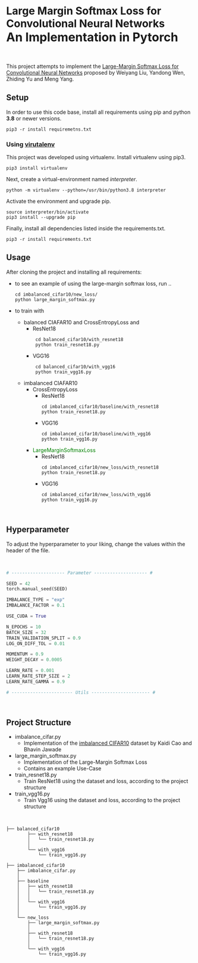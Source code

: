 # Large Margin Softmax Loss for Convolutional Neural Networks <br/>  <font size="6"> An Implementation in Pytorch </font> 

<br/>

This project attempts to implement the [Large-Margin Softmax Loss for Convolutional Neural Networks](https://arxiv.org/pdf/1612.02295.pdf)
proposed by Weiyang Liu, Yandong Wen, Zhiding Yu and Meng Yang.

## Setup

In order to use this code base, install all requirements using pip and 
python **3.8** or newer versions.


```console
pip3 -r install requiremetns.txt
```

### Using [virutalenv](https://pypi.org/project/virtualenv/)
This project was developed using virtualenv. Install virtualenv using pip3.
```console
pip3 install virtualenv 
```
Next, create a virtual-environment named *interpreter*.
```console
python -m virtualenv --python=/usr/bin/python3.8 interpreter
```
Activate the environment and upgrade pip.
```console
source interpreter/bin/activate
pip3 install --upgrade pip
```
Finally, install all dependencies listed inside the requirements.txt.
```console
pip3 -r install requirements.txt
```

## Usage
After cloning the project and installing all requirements:

* to see an example of using the large-margin softmax loss, run ..
	```console
	cd imbalanced_cifar10/new_loss/
	python large_margin_softmax.py
	```

* to train with
  * balanced CIAFAR10 and CrossEntropyLoss and
    * ResNet18
       ```console 
        cd balanced_cifar10/with_resnet18
        python train_resnet18.py
       ```
    * VGG16
       ```console 
        cd balanced_cifar10/with_vgg16
        python train_vgg16.py 
       ```
  * imbalanced CIAFAR10
    * CrossEntropyLoss
      * ResNet18
        ```console 
        cd imbalanced_cifar10/baseline/with_resnet18
        python train_resnet18.py
        ```
	  * VGG16 
        ```console 
        cd imbalanced_cifar10/baseline/with_vgg16
        python train_vgg16.py
        ```
    * <span style="color:green">LargeMarginSoftmaxLoss</span>
      * ResNet18
        ```console 
        cd imbalanced_cifar10/new_loss/with_resnet18
        python train_resnet18.py
        ```
	  * VGG16
        ```console 
        cd imbalanced_cifar10/new_loss/with_vgg16
        python train_vgg16.py
        ```
<br/>

## Hyperparameter

To adjust the hyperparameter to your liking, change the values 
within the header of the file. 

<br/>

```python
# -------------------- Parameter -------------------- #

SEED = 42
torch.manual_seed(SEED)

IMBALANCE_TYPE = "exp"
IMBALANCE_FACTOR = 0.1

USE_CUDA = True

N_EPOCHS = 10
BATCH_SIZE = 32
TRAIN_VALIDATION_SPLIT = 0.9
LOG_ON_DIFF_TOL = 0.01

MOMENTUM = 0.9
WEIGHT_DECAY = 0.0005

LEARN_RATE = 0.001
LEARN_RATE_STEP_SIZE = 2
LEARN_RATE_GAMMA = 0.9

# ----------------------- Utils ---------------------- #
```
      

<br/>




## Project Structure

* imbalance_cifar.py
  * Implementation of the [imbalanced CIFAR10](
  https://github.com/kaidic/LDAM-DRW) dataset by Kaidi Cao  and Bhavin Jawade
* large_margin_softmax.py
  * Implementation of the Large-Margin Softmax Loss
  * Contains an example Use-Case
* train_resnet18.py
  * Train ResNet18 using the dataset and loss, according to the project structure
* train_vgg16.py
  * Train Vgg16 using the dataset and loss, according to the project structure

<br/>

```tree  * Example Use-Case
├── balanced_cifar10
	    ├── with_resnet18
	    │   └── train_resnet18.py
	    │
	    └── with_vgg16
	        └── train_vgg16.py

├── imbalanced_cifar10
	├── imbalance_cifar.py
    │
    ├── baseline
    │   ├── with_resnet18
    │   │   └── train_resnet18.py
    │   │ 
    │   └── with_vgg16
    │       └── train_vgg16.py
    │   
    └── new_loss
        ├── large_margin_softmax.py
        │
        ├── with_resnet18
        │   └── train_resnet18.py
        │
        └── with_vgg16
            └── train_vgg16.py
```
  
